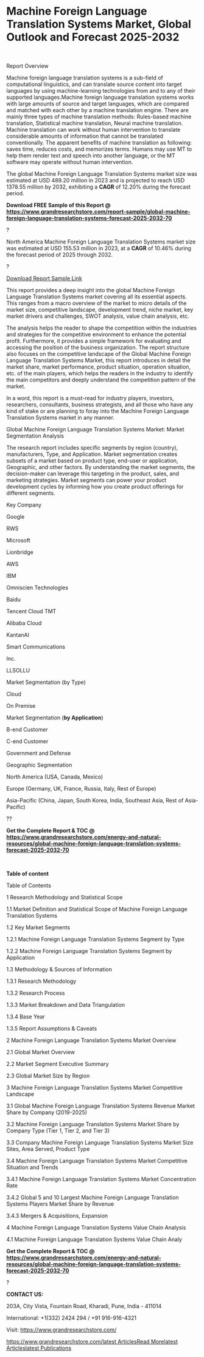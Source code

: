 <h1>Machine Foreign Language Translation Systems Market, Global Outlook and Forecast 2025-2032</h1><br/><p>Report Overview</p>
 
 
 
 <p>Machine foreign language translation systems is a sub-field of computational linguistics, and can translate source content into target languages by using machine-learning technologies from and to any of their supported languages.Machine foreign language translation systems works with large amounts of source and target languages, which are compared and matched with each other by a machine translation engine. There are mainly three types of machine translation methods: Rules-based machine translation, Statistical machine translation, Neural machine translation. Machine translation can work without human intervention to translate considerable amounts of information that cannot be translated conventionally. The apparent benefits of machine translation as following: saves time, reduces costs, and memorizes terms. Humans may use MT to help them render text and speech into another language, or the MT software may operate without human intervention.</p>
 
 
 
 <p>The global Machine Foreign Language Translation Systems market size was estimated at USD 489.20 million in 2023 and is projected to reach USD 1378.55 million by 2032, exhibiting a <strong>CAGR</strong> of 12.20% during the forecast period.</p>
 
 
 
 <div><b>Download FREE Sample of this Report @ <a href="https://www.grandresearchstore.com/report-sample/global-machine-foreign-language-translation-systems-forecast-2025-2032-70">https://www.grandresearchstore.com/report-sample/global-machine-foreign-language-translation-systems-forecast-2025-2032-70</a></b></div>
 
 
 
 <p>? </p>
 
 
 
 <p>North America Machine Foreign Language Translation Systems market size was estimated at USD 155.53 million in 2023, at a <strong>CAGR</strong> of 10.46% during the forecast period of 2025 through 2032.</p>
 
 
 
 <p>? </p>
 
 
 
 <p><a href="https://www.grandresearchstore.com/mr-admin/report-sample/global-machine-foreign-language-translation-systems-forecast-2025-2032-70">Download Report Sample Link</a></p>
 
 
 
 <p>This report provides a deep insight into the global Machine Foreign Language Translation Systems market covering all its essential aspects. This ranges from a macro overview of the market to micro details of the market size, competitive landscape, development trend, niche market, key market drivers and challenges, SWOT analysis, value chain analysis, etc.</p>
 
 
 
 <p>The analysis helps the reader to shape the competition within the industries and strategies for the competitive environment to enhance the potential profit. Furthermore, it provides a simple framework for evaluating and accessing the position of the business organization. The report structure also focuses on the competitive landscape of the Global Machine Foreign Language Translation Systems Market, this report introduces in detail the market share, market performance, product situation, operation situation, etc. of the main players, which helps the readers in the industry to identify the main competitors and deeply understand the competition pattern of the market.</p>
 
 
 
 <p>In a word, this report is a must-read for industry players, investors, researchers, consultants, business strategists, and all those who have any kind of stake or are planning to foray into the Machine Foreign Language Translation Systems market in any manner.</p>
 
 
 
 <p>Global Machine Foreign Language Translation Systems Market: Market Segmentation Analysis</p>
 
 
 
 <p>The research report includes specific segments by region (country), manufacturers, Type, and Application. Market segmentation creates subsets of a market based on product type, end-user or application, Geographic, and other factors. By understanding the market segments, the decision-maker can leverage this targeting in the product, sales, and marketing strategies. Market segments can power your product development cycles by informing how you create product offerings for different segments.</p>
 
 
 
 <p>Key Company</p>
 
 
 
 <p>Google</p>
 
 
 
 <p>RWS</p>
 
 
 
 <p>Microsoft</p>
 
 
 
 <p>Lionbridge</p>
 
 
 
 <p>AWS</p>
 
 
 
 <p>IBM</p>
 
 
 
 <p>Omniscien Technologies</p>
 
 
 
 <p>Baidu</p>
 
 
 
 <p>Tencent Cloud TMT</p>
 
 
 
 <p>Alibaba Cloud</p>
 
 
 
 <p>KantanAI</p>
 
 
 
 <p>Smart Communications</p>
 
 
 
 <p>Inc.</p>
 
 
 
 <p>LLSOLLU</p>
 
 
 
 <p>Market Segmentation (by Type)</p>
 
 
 
 <p>Cloud</p>
 
 
 
 <p>On Premise</p>
 
 
 
 <p>Market Segmentation (<strong>by Application</strong>)</p>
 
 
 
 <p>B-end Customer</p>
 
 
 
 <p>C-end Customer</p>
 
 
 
 <p>Government and Defense</p>
 
 
 
 <p>Geographic Segmentation</p>
 
 
 
 <p>North America (USA, Canada, Mexico)</p>
 
 
 
 <p>Europe (Germany, UK, France, Russia, Italy, Rest of Europe)</p>
 
 
 
 <p>Asia-Pacific (China, Japan, South Korea, India, Southeast Asia, Rest of Asia-Pacific)</p>
 
 
 
 <p>??</p>
 
 
 
 <div><b>Get the Complete Report & TOC @ <a href="https://www.grandresearchstore.com/energy-and-natural-resources/global-machine-foreign-language-translation-systems-forecast-2025-2032-70">https://www.grandresearchstore.com/energy-and-natural-resources/global-machine-foreign-language-translation-systems-forecast-2025-2032-70</a></b></div>
 
 
 
 <p><br />
 
 <b>Table of content</b></p>
 
 
 
 <p>Table of Contents<br />
 
 1 Research Methodology and Statistical Scope<br />
 
 1.1 Market Definition and Statistical Scope of Machine Foreign Language Translation Systems<br />
 
 1.2 Key Market Segments<br />
 
 1.2.1 Machine Foreign Language Translation Systems Segment by Type<br />
 
 1.2.2 Machine Foreign Language Translation Systems Segment by Application<br />
 
 1.3 Methodology & Sources of Information<br />
 
 1.3.1 Research Methodology<br />
 
 1.3.2 Research Process<br />
 
 1.3.3 Market Breakdown and Data Triangulation<br />
 
 1.3.4 Base Year<br />
 
 1.3.5 Report Assumptions & Caveats<br />
 
 2 Machine Foreign Language Translation Systems Market Overview<br />
 
 2.1 Global Market Overview<br />
 
 2.2 Market Segment Executive Summary<br />
 
 2.3 Global Market Size by Region<br />
 
 3 Machine Foreign Language Translation Systems Market Competitive Landscape<br />
 
 3.1 Global Machine Foreign Language Translation Systems Revenue Market Share by Company (2019-2025)<br />
 
 3.2 Machine Foreign Language Translation Systems Market Share by Company Type (Tier 1, Tier 2, and Tier 3)<br />
 
 3.3 Company Machine Foreign Language Translation Systems Market Size Sites, Area Served, Product Type<br />
 
 3.4 Machine Foreign Language Translation Systems Market Competitive Situation and Trends<br />
 
 3.4.1 Machine Foreign Language Translation Systems Market Concentration Rate<br />
 
 3.4.2 Global 5 and 10 Largest Machine Foreign Language Translation Systems Players Market Share by Revenue<br />
 
 3.4.3 Mergers & Acquisitions, Expansion<br />
 
 4 Machine Foreign Language Translation Systems Value Chain Analysis<br />
 
 4.1 Machine Foreign Language Translation Systems Value Chain Analy</p>
 
 
 
 <div><b>Get the Complete Report & TOC @ <a href="https://www.grandresearchstore.com/energy-and-natural-resources/global-machine-foreign-language-translation-systems-forecast-2025-2032-70">https://www.grandresearchstore.com/energy-and-natural-resources/global-machine-foreign-language-translation-systems-forecast-2025-2032-70</a></b></div>
 
 
 
 <p>? </p>
 
 
 
 <p><b>CONTACT US:</b><br />
 
 203A, City Vista, Fountain Road, Kharadi, Pune, India - 411014<br />
 
 International: +1(332) 2424 294 / +91 916-916-4321<br />
 
 Visit: <a href="https://www.grandresearchstore.com/">https://www.grandresearchstore.com/</a><br />
 
 <a href="https://gyeongbokgung.com">https://www.grandresearchstore.com/</a><a href="https://hallyeomaritime.com">latest Articles</a><a href="https://jingwansa.com">Read More</a><a href="https://nguoiviet.jp/">latest Articles</a><a href="https://www.intelmarketresearch.com/">latest Publications</a></p>